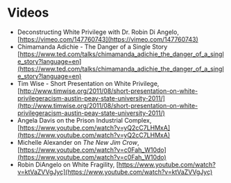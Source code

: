 # Videos

* Deconstructing White Privilege with Dr. Robin Di Angelo, [https://vimeo.com/147760743](https://vimeo.com/147760743)
* Chimamanda Adichie - The Danger of a Single Story [https://www.ted.com/talks/chimamanda_adichie_the_danger_of_a_single_story?language=en](https://www.ted.com/talks/chimamanda_adichie_the_danger_of_a_single_story?language=en)
* Tim Wise - Short Presentation on White Privilege, [http://www.timwise.org/2011/08/short-presentation-on-white-privilegeracism-austin-peay-state-university-2011/](http://www.timwise.org/2011/08/short-presentation-on-white-privilegeracism-austin-peay-state-university-2011/)
* Angela Davis on the Prison Industrial Complex, [https://www.youtube.com/watch?v=yQ2cC7LHMxA](https://www.youtube.com/watch?v=yQ2cC7LHMxA)
* Michelle Alexander on *The New Jim Crow*, [https://www.youtube.com/watch?v=c0Fah_W10do](https://www.youtube.com/watch?v=c0Fah_W10do)
* Robin DiAngelo on White Fragility, [https://www.youtube.com/watch?v=ktVaZVVgJyc](https://www.youtube.com/watch?v=ktVaZVVgJyc)





